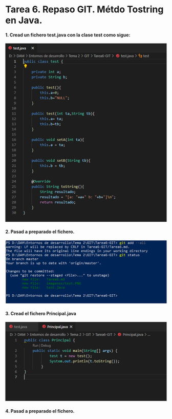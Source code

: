 # Tarea 6. Repaso GIT. Métdo Tostring en Java.

#### 1. Cread un fichero test.java con la clase test como sigue:

![](imagenes/test.PNG)

#### 2. Pasad a preparado el fichero.

![](imagenes/Zonapreparado1.PNG)

#### 3. Cread el fichero Principal.java

![](imagenes/principal.PNG)

#### 4. Pasad a preparado el fichero.



